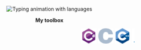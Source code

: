 <!-- Animated header: Programming languages -->
<p align="center">
  <img
    src="https://readme-typing-svg.demolab.com?font=Fira+Code&weight=700&size=30&duration=2000&pause=200&center=true&vCenter=true&width=1000&color=FF4DA6&lines=C%23+•+C%2B%2B+•+Java+•+Python+•+JavaScript+•+SQL;AI+%7C+Databases+%7C+.NET+Desktop%2FWeb"
    alt="Typing animation with languages"
  />
</p>

<!-- Animated icons ribbon -->
<p align="center"><b>My toolbox</b></p>

<!-- Row 1 (L→R) -->
<p align="center">
  <marquee behavior="scroll" direction="left" scrollamount="7" width="92%">
    <img src="https://raw.githubusercontent.com/devicons/devicon/master/icons/csharp/csharp-original.svg" height="42" alt="C#" />
    <img src="https://raw.githubusercontent.com/devicons/devicon/master/icons/c/c-original.svg" height="42" alt="C" />
    <img src="https://raw.githubusercontent.com/devicons/devicon/master/icons/cplusplus/cplusplus-original.svg" height="42" alt="C++" />
    <img src="https://raw.githubusercontent.com/devicons/devicon/master/icons/java/java-original.svg" height="42" alt="Java" />
    <img src="https://raw.githubusercontent.com/devicons/devicon/master/icons/python/python-original.svg" height="42" alt="Python" />
    <img src="https://raw.githubusercontent.com/devicons/devicon/master/icons/javascript/javascript-original.svg" height="42" alt="JavaScript" />
    <img src="https://raw.githubusercontent.com/devicons/devicon/master/icons/mysql/mysql-original.svg" height="42" alt="MySQL" />
    <img src="https://raw.githubusercontent.com/devicons/devicon/master/icons/microsoftsqlserver/microsoftsqlserver-plain.svg" height="42" alt="SQL Server" />
    <img src="https://raw.githubusercontent.com/devicons/devicon/master/icons/dot-net/dot-net-original.svg" height="42" alt=".NET" />
    <img src="https://raw.githubusercontent.com/devicons/devicon/master/icons/git/git-original.svg" height="42" alt="Git" />
    <img src="https://raw.githubusercontent.com/devicons/devicon/master/icons/visualstudio/visualstudio-plain.svg" height="42" alt="Visual Studio" />
    <img src="https://raw.githubusercontent.com/devicons/devicon/master/icons/vscode/vscode-original.svg" height="42" alt="VS Code" />
  </marquee>
</p>
